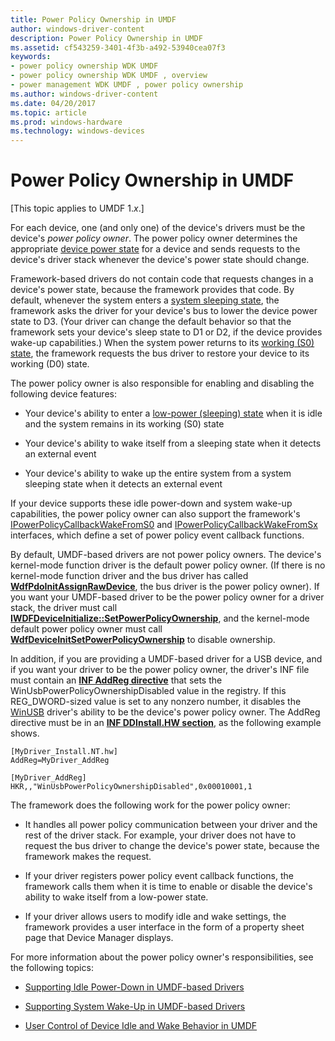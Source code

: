 ```yaml
---
title: Power Policy Ownership in UMDF
author: windows-driver-content
description: Power Policy Ownership in UMDF
ms.assetid: cf543259-3401-4f3b-a492-53940cea07f3
keywords:
- power policy ownership WDK UMDF
- power policy ownership WDK UMDF , overview
- power management WDK UMDF , power policy ownership
ms.author: windows-driver-content
ms.date: 04/20/2017
ms.topic: article
ms.prod: windows-hardware
ms.technology: windows-devices
---
```


# Power Policy Ownership in UMDF


\[This topic applies to UMDF 1.*x*.\]

For each device, one (and only one) of the device's drivers must be the device's *power policy owner*. The power policy owner determines the appropriate [device power state](https://msdn.microsoft.com/library/windows/hardware/ff543162) for a device and sends requests to the device's driver stack whenever the device's power state should change.

Framework-based drivers do not contain code that requests changes in a device's power state, because the framework provides that code. By default, whenever the system enters a [system sleeping state](https://msdn.microsoft.com/library/windows/hardware/ff564575), the framework asks the driver for your device's bus to lower the device power state to D3. (Your driver can change the default behavior so that the framework sets your device's sleep state to D1 or D2, if the device provides wake-up capabilities.) When the system power returns to its [working (S0) state](https://msdn.microsoft.com/library/windows/hardware/ff564591), the framework requests the bus driver to restore your device to its working (D0) state.

The power policy owner is also responsible for enabling and disabling the following device features:

-   Your device's ability to enter a [low-power (sleeping) state](https://msdn.microsoft.com/library/windows/hardware/ff543186) when it is idle and the system remains in its working (S0) state

-   Your device's ability to wake itself from a sleeping state when it detects an external event

-   Your device's ability to wake up the entire system from a system sleeping state when it detects an external event

If your device supports these idle power-down and system wake-up capabilities, the power policy owner can also support the framework's [IPowerPolicyCallbackWakeFromS0](https://msdn.microsoft.com/library/windows/hardware/ff556815) and [IPowerPolicyCallbackWakeFromSx](https://msdn.microsoft.com/library/windows/hardware/ff556825) interfaces, which define a set of power policy event callback functions.

By default, UMDF-based drivers are not power policy owners. The device's kernel-mode function driver is the default power policy owner. (If there is no kernel-mode function driver and the bus driver has called [**WdfPdoInitAssignRawDevice**](https://msdn.microsoft.com/library/windows/hardware/ff548802), the bus driver is the power policy owner). If you want your UMDF-based driver to be the power policy owner for a driver stack, the driver must call [**IWDFDeviceInitialize::SetPowerPolicyOwnership**](https://msdn.microsoft.com/library/windows/hardware/ff557001), and the kernel-mode default power policy owner must call [**WdfDeviceInitSetPowerPolicyOwnership**](https://msdn.microsoft.com/library/windows/hardware/ff546776) to disable ownership.

In addition, if you are providing a UMDF-based driver for a USB device, and if you want your driver to be the power policy owner, the driver's INF file must contain an [**INF AddReg directive**](https://msdn.microsoft.com/library/windows/hardware/ff546320) that sets the WinUsbPowerPolicyOwnershipDisabled value in the registry. If this REG\_DWORD-sized value is set to any nonzero number, it disables the [WinUSB](https://msdn.microsoft.com/library/windows/hardware/ff540196) driver's ability to be the device's power policy owner. The AddReg directive must be in an [**INF DDInstall.HW section**](https://msdn.microsoft.com/library/windows/hardware/ff547330), as the following example shows.

```
[MyDriver_Install.NT.hw]
AddReg=MyDriver_AddReg

[MyDriver_AddReg]
HKR,,"WinUsbPowerPolicyOwnershipDisabled",0x00010001,1
```

The framework does the following work for the power policy owner:

-   It handles all power policy communication between your driver and the rest of the driver stack. For example, your driver does not have to request the bus driver to change the device's power state, because the framework makes the request.

-   If your driver registers power policy event callback functions, the framework calls them when it is time to enable or disable the device's ability to wake itself from a low-power state.

-   If your driver allows users to modify idle and wake settings, the framework provides a user interface in the form of a property sheet page that Device Manager displays.

For more information about the power policy owner's responsibilities, see the following topics:

-   [Supporting Idle Power-Down in UMDF-based Drivers](supporting-idle-power-down-in-umdf-drivers.md)

-   [Supporting System Wake-Up in UMDF-based Drivers](supporting-system-wake-up-in-umdf-drivers.md)

-   [User Control of Device Idle and Wake Behavior in UMDF](user-control-of-device-idle-and-wake-behavior-in-umdf.md)

 

 





